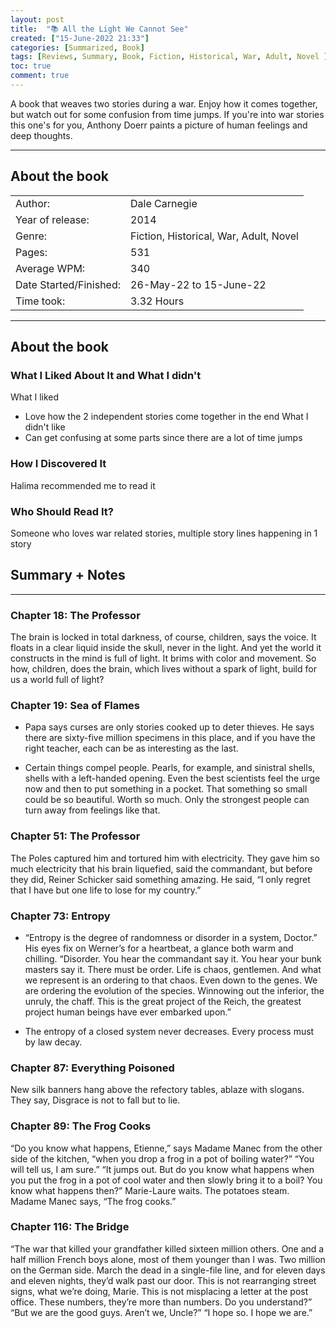 ```yaml
---
layout: post
title:  "📚 All the Light We Cannot See"
created: ["15-June-2022 21:33"]
categories: [Summarized, Book]
tags: [Reviews, Summary, Book, Fiction, Historical, War, Adult, Novel ]
toc: true
comment: true
---
```


A book that weaves two stories during a war. Enjoy how it comes together, but watch out for some confusion from time jumps. If you're into war stories this one's for you, Anthony Doerr paints a picture of human feelings and deep thoughts. 

---
## About the book

|                       |        |
| :---------------------- | :------- |
| Author:                | Dale Carnegie        |
| Year of release:       | 2014        |
| Genre:                 | Fiction, Historical, War, Adult, Novel        |
| Pages:                 | 531        |
| Average WPM:           | 340        |
| Date Started/Finished: | 26-May-22 to 15-June-22  |
| Time took:             | 3.32 Hours |

---
## About the book
### What I Liked About It and What I didn't
What I liked
- Love how the 2 independent stories come together in the end
What I didn't like
- Can get confusing at some parts since there are a lot of time jumps

### How I Discovered It
Halima recommended me to read it

### Who Should Read It?
Someone who loves war related stories, multiple story lines happening in 1 story

## Summary + Notes
---
### Chapter 18: The Professor
The brain is locked in total darkness, of course, children, says the voice. It floats in a clear liquid inside the skull, never in the light. And yet the world it constructs in the mind is full of light. It brims with color and movement. So how, children, does the brain, which lives without a spark of light, build for us a world full of light?

### Chapter 19: Sea of Flames
- Papa says curses are only stories cooked up to deter thieves. He says there are sixty-five million specimens in this place, and if you have the right teacher, each can be as interesting as the last.

- Certain things compel people. Pearls, for example, and sinistral shells, shells with a left-handed opening. Even the best scientists feel the urge now and then to put something in a pocket. That something so small could be so beautiful. Worth so much. Only the strongest people can turn away from feelings like that.

### Chapter 51: The Professor
The Poles captured him and tortured him with electricity. They gave him so much electricity that his brain liquefied, said the commandant, but before they did, Reiner Schicker said something amazing. He said, “I only regret that I have but one life to lose for my country.”

### Chapter 73: Entropy
- “Entropy is the degree of randomness or disorder in a system, Doctor.” His eyes fix on Werner’s for a heartbeat, a glance both warm and chilling. “Disorder. You hear the commandant say it. You hear your bunk masters say it. There must be order. Life is chaos, gentlemen. And what we represent is an ordering to that chaos. Even down to the genes. We are ordering the evolution of the species. Winnowing out the inferior, the unruly, the chaff. This is the great project of the Reich, the greatest project human beings have ever embarked upon.”

- The entropy of a closed system never decreases. Every process must by law decay.

### Chapter 87: Everything Poisoned
New silk banners hang above the refectory tables, ablaze with slogans.
They say, Disgrace is not to fall but to lie.

### Chapter 89: The Frog Cooks
“Do you know what happens, Etienne,” says Madame Manec from the other side of the kitchen, “when you drop a frog in a pot of boiling water?” “You will tell us, I am sure.” “It jumps out. But do you know what happens when you put the frog in a pot of cool water and then slowly bring it to a boil? You know what happens then?” Marie-Laure waits. The potatoes steam. Madame Manec says, “The frog cooks.”

### Chapter 116: The Bridge
“The war that killed your grandfather killed sixteen million others. One and a half million French boys alone, most of them younger than I was. Two million on the German side. March the dead in a single-file line, and for eleven days and eleven nights, they’d walk past our door. This is not rearranging street signs, what we’re doing, Marie. This is not misplacing a letter at the post office. These numbers, they’re more than numbers. Do you understand?” “But we are the good guys. Aren’t we, Uncle?” “I hope so. I hope we are.”